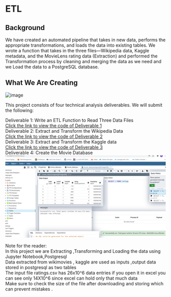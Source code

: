 # ETL</br>
## Background </br>
We have created an automated pipeline that takes in new data, performs the appropriate transformations, and loads the data into existing tables. We wrote a function that takes in the three files—Wikipedia data, Kaggle metadata, and the MovieLens rating data (Extraction) and performed the Transformation process by cleaning and merging the data as we need and we Load the data to a PostgreSQL database.</br>
## What We Are Creating </br>
![image](https://user-images.githubusercontent.com/76931568/128980317-09bfeea9-c067-4ee8-8557-bfef95d9a60b.png)</br>


This project consists of four technical analysis deliverables. We will submit the following:</br>

Deliverable 1: Write an ETL Function to Read Three Data Files</br>
[Click the link to view the code of Deliverable 1 ](https://github.com/ramyasnl/ETLmodule8-/blob/main/submission1.ipynb)</br>
Deliverable 2: Extract and Transform the Wikipedia Data</br>
[Click the link to view the code of Deliverable 2 ](https://github.com/ramyasnl/ETLmodule8-/blob/main/deliverable2module8.ipynb)</br>
Deliverable 3: Extract and Transform the Kaggle data</br>
[Click the link to view the code of Deliverable 3 ](https://github.com/ramyasnl/ETLmodule8-/blob/main/deliverable3submissioncopy.ipynb)</br>
Deliverable 4: Create the Movie Database</br>
![Click the link to view the Movie Datbase ](https://github.com/ramyasnl/ETLmodule8-/blob/main/Resources/movies_query.png)</br>





Note for the reader:</br>
In this project we are Extracting ,Transforming and Loading the data using Jupyter Notebook,Postgresql<br/>
Data extracted from wikimovies , kaggle are used as inputs ,output data stored in postgresql as two tables </br>
The input file ratings.csv has 26x10^6 data entries if you open it in excel you can see only 14X10^6 since excel can hold only that much data</br>
Make sure to check the size of the file after downloading and storing which can prevent mistakes .
